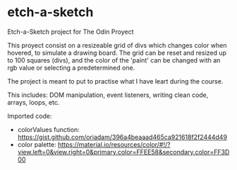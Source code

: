 # etch-a-sketch
Etch-a-Sketch project for The Odin Proyect

This proyect consist on a resizeable grid of divs which changes color when hovered, to simulate a drawing board. The grid can be reset and resized up to 100 squares (divs), and the color of the 'paint' can be changed with an rgb value or selecting a predetermined one.

The project is meant to put to practise what I have leart during the course.

This includes: DOM manipulation, event listeners, writing clean code, arrays, loops, etc.

Imported code:
 - colorValues function: https://gist.github.com/oriadam/396a4beaaad465ca921618f2f2444d49
 - color palette: https://material.io/resources/color/#!/?view.left=0&view.right=0&primary.color=FFEE58&secondary.color=FF3D00